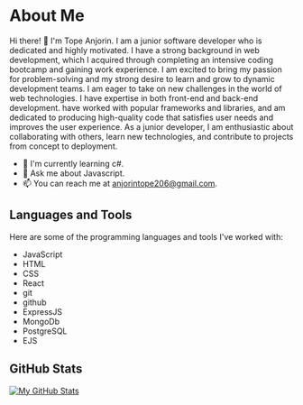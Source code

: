 # About Me

Hi there! 👋 I'm Tope Anjorin. I am a junior software developer who is dedicated and highly motivated. I have a strong background in web development, which I acquired through completing an intensive coding bootcamp and gaining work experience. I am excited to bring my passion for problem-solving and my strong desire to learn and grow to dynamic development teams. I am eager to take on new challenges in the world of web technologies. I have expertise in both front-end and back-end development. have worked with popular frameworks and libraries, and am dedicated to producing high-quality code that satisfies user needs and improves the user experience. As a junior developer, I am enthusiastic about collaborating with others, learn new technologies, and contribute to projects from concept to deployment.
- 🌱 I'm currently learning c#.
- 💬 Ask me about Javascript.
- 📫 You can reach me at anjorintope206@gmail.com.

## Languages and Tools

Here are some of the programming languages and tools I've worked with:

- JavaScript
- HTML
- CSS
- React
- git
- github
- ExpressJS
- MongoDb
- PostgreSQL
- EJS

## GitHub Stats

[![My GitHub Stats](https://github-readme-stats.vercel.app/api?username=YourUsername&show_icons=true&theme=radical)](https://github.com/Topecoding206)

